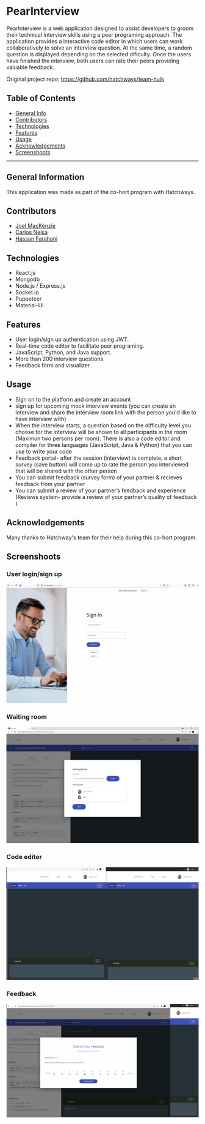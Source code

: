 # PearInterview

PearInterview is a web application designed to assist developers to groom their technical interview skills using a peer programing approach. The application provides a interactive code editor in which users can work collaboratively to solve an interview question. At the same time, a random question is displayed depending on the selected dificulty. Once the users have finished the interview, both users can rate their peers providing valuable feedback.

Original project repo: https://github.com/hatchways/team-hulk

## Table of Contents

- [General Info](#general-info)
- [Contributors](#contributors)
- [Technologies](#technologies)
- [Features](#features)
- [Usage](#usage)
- [Acknowledgements](#acknowledgements)
- [Screenshoots](#screenshoots)

---

## General Information

This application was made as part of the co-hort program with Hatchways.

## Contributors

- [Joel MacKenzie](https://github.com/joelmackenz)
- [Carlos Neisa](https://github.com/AndresNeisa)
- [Hassan Farahani](https://github.com/hassanfarahani)

## Technologies

- React.js
- Mongodb
- Node.js / Express.js
- Socket.io
- Puppeteer
- Material-UI

## Features

- User login/sign up authentication using JWT.
- Real-time code editor to facilitate peer programing.
- JavaScript, Python, and Java support.
- More than 200 interview questions.
- Feedback form and visualizer.

## Usage

- Sign on to the platform and create an account
- sign up for upcoming mock interview events (you can create an interview and share the interview room link with the person you'd like to have interview with)
- When the interview starts, a question based on the difficulty level you choose for the interview will be shown to all participants in the room (Maximun two persons per room). There is also a code editor and compiler for three languages (JavaScript, Java & Python) that you can use to write your code
- Feedback portal- after the session (interview) is complete, a short survey (save button) will come up to rate the person you interviewed that will be shared with the other person
- You can submit feedback (survey form) of your partner & recieves feedback from your partner
- You can submit a review of your partner’s feedback and experience (Reviews system- provide a review of your partner’s quality of feedback )

## Acknowledgements

Many thanks to Hatchway's team for their help during this co-hort program.

## Screenshoots

### User login/sign up

![Login interface](client/src/assets/Login.gif)

### Waiting room

![Waiting Room](client/src/assets/Waiting.JPG)

### Code editor

![Code editor](client/src/assets/CodeEditor.gif)

### Feedback

![Feedback](client/src/assets/Feedback.gif)
